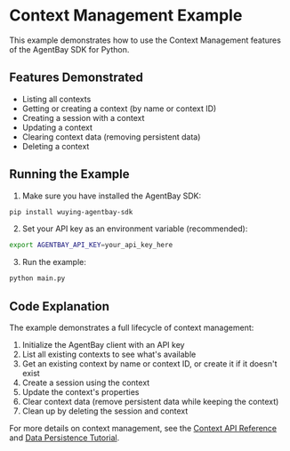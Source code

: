 # Context Management Example

This example demonstrates how to use the Context Management features of the AgentBay SDK for Python.

## Features Demonstrated

- Listing all contexts
- Getting or creating a context (by name or context ID)
- Creating a session with a context
- Updating a context
- Clearing context data (removing persistent data)
- Deleting a context

## Running the Example

1. Make sure you have installed the AgentBay SDK:

```bash
pip install wuying-agentbay-sdk
```

2. Set your API key as an environment variable (recommended):

```bash
export AGENTBAY_API_KEY=your_api_key_here
```

3. Run the example:

```bash
python main.py
```

## Code Explanation

The example demonstrates a full lifecycle of context management:

1. Initialize the AgentBay client with an API key
2. List all existing contexts to see what's available
3. Get an existing context by name or context ID, or create it if it doesn't exist
4. Create a session using the context
5. Update the context's properties
6. Clear context data (remove persistent data while keeping the context)
7. Clean up by deleting the session and context

For more details on context management, see the [Context API Reference](../../api-reference/context.md) and [Data Persistence Tutorial](../../tutorials/data-persistence.md).
